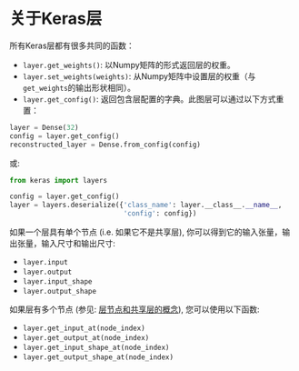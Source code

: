 # 关于Keras层

所有Keras层都有很多共同的函数：

- `layer.get_weights()`: 以Numpy矩阵的形式返回层的权重。
- `layer.set_weights(weights)`: 从Numpy矩阵中设置层的权重（与`get_weights`的输出形状相同）。
- `layer.get_config()`: 返回包含层配置的字典。此图层可以通过以下方式重置：

```python
layer = Dense(32)
config = layer.get_config()
reconstructed_layer = Dense.from_config(config)
```

或:

```python
from keras import layers

config = layer.get_config()
layer = layers.deserialize({'class_name': layer.__class__.__name__,
                            'config': config})
```

如果一个层具有单个节点 (i.e. 如果它不是共享层), 你可以得到它的输入张量，输出张量，输入尺寸和输出尺寸:

- `layer.input`
- `layer.output`
- `layer.input_shape`
- `layer.output_shape`

如果层有多个节点 (参见: [层节点和共享层的概念](/docs/keras/getting-started/functional-api-guide/#the-concept-of-layer-node)), 您可以使用以下函数:

- `layer.get_input_at(node_index)`
- `layer.get_output_at(node_index)`
- `layer.get_input_shape_at(node_index)`
- `layer.get_output_shape_at(node_index)`
